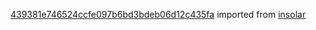 [439381e746524ccfe097b6bd3bdeb06d12c435fa](https://github.com/insolar/insolar/commit/439381e746524ccfe097b6bd3bdeb06d12c435fa) imported from [insolar](https://github.com/insolar/insolar)
